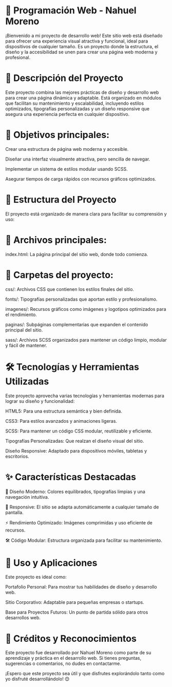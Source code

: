 # 🌟 Programación Web - Nahuel Moreno

¡Bienvenido a mi proyecto de desarrollo web! Este sitio web está diseñado para ofrecer una experiencia visual atractiva y funcional, ideal para dispositivos de cualquier tamaño. Es un proyecto donde la estructura, el diseño y la accesibilidad se unen para crear una página web moderna y profesional.



# 📖 Descripción del Proyecto

Este proyecto combina las mejores prácticas de diseño y desarrollo web para crear una página dinámica y adaptable. Está organizado en módulos que facilitan su mantenimiento y escalabilidad, incluyendo estilos optimizados, tipografías personalizadas y un diseño responsive que asegura una experiencia perfecta en cualquier dispositivo.

# 🌟 Objetivos principales:

Crear una estructura de página web moderna y accesible.

Diseñar una interfaz visualmente atractiva, pero sencilla de navegar.

Implementar un sistema de estilos modular usando SCSS.

Asegurar tiempos de carga rápidos con recursos gráficos optimizados.
# 📂 Estructura del Proyecto

El proyecto está organizado de manera clara para facilitar su comprensión y uso:

# 📌 Archivos principales:

index.html: La página principal del sitio web, donde todo comienza.

# 📂 Carpetas del proyecto:

css/: Archivos CSS que contienen los estilos finales del sitio.

fonts/: Tipografías personalizadas que aportan estilo y profesionalismo.

imagenes/: Recursos gráficos como imágenes y logotipos optimizados para el rendimiento.

paginas/: Subpáginas complementarias que expanden el contenido principal del sitio.

sass/: Archivos SCSS organizados para mantener un código limpio, modular y fácil de mantener.



# 🛠️ Tecnologías y Herramientas Utilizadas

Este proyecto aprovecha varias tecnologías y herramientas modernas para lograr su diseño y funcionalidad:

HTML5: Para una estructura semántica y bien definida. 

CSS3: Para estilos avanzados y animaciones ligeras.

SCSS: Para mantener un código CSS modular, reutilizable y eficiente.

Tipografías Personalizadas: Que realzan el diseño visual del sitio.

Diseño Responsive: Adaptado para dispositivos móviles, tabletas y escritorios.



# ✨ Características Destacadas

🎨 Diseño Moderno: Colores equilibrados, tipografías limpias y una navegación intuitiva.

📱 Responsive: El sitio se adapta automáticamente a cualquier tamaño de pantalla.

⚡ Rendimiento Optimizado: Imágenes comprimidas y uso eficiente de recursos.

🛠️ Código Modular: Estructura organizada para facilitar su mantenimiento.



# 📌 Uso y Aplicaciones

Este proyecto es ideal como:

Portafolio Personal: Para mostrar tus habilidades de diseño y desarrollo web.

Sitio Corporativo: Adaptable para pequeñas empresas o startups.

Base para Proyectos Futuros: Un punto de partida sólido para otros desarrollos web.



# 🤝 Créditos y Reconocimientos

Este proyecto fue desarrollado por Nahuel Moreno como parte de su aprendizaje y práctica en el desarrollo web. Si tienes preguntas, sugerencias o comentarios, no dudes en contactarme.



¡Espero que este proyecto sea útil y que disfrutes explorándolo tanto como yo disfruté desarrollándolo! 😊

